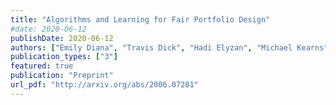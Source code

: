 ```yaml
---
title: "Algorithms and Learning for Fair Portfolio Design"
#date: 2020-06-12
publishDate: 2020-06-12
authors: ["Emily Diana", "Travis Dick", "Hadi Elyzan", "Michael Kearns", "Aaron Roth", "Zachary Schutzman", "Saeed Sharifi-Malvajerdi","Juba Ziani"]
publication_types: ["3"]
featured: true 
publication: "Preprint"
url_pdf: "http://arxiv.org/abs/2006.07281"
---
```


